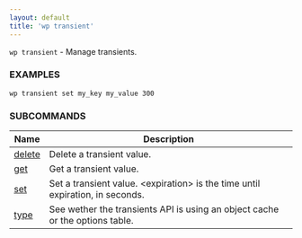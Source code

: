 ```yaml
---
layout: default
title: 'wp transient'
---
```


`wp transient` - Manage transients.

### EXAMPLES

    wp transient set my_key my_value 300

### SUBCOMMANDS

<table>
	<thead>
	<tr>
		<th>Name</th>
		<th>Description</th>
	</tr>
	</thead>
	<tbody>
		<tr>
			<td><a href="/commands/transient/delete">delete</a></td>
			<td>Delete a transient value.</td>
		</tr>
		<tr>
			<td><a href="/commands/transient/get">get</a></td>
			<td>Get a transient value.</td>
		</tr>
		<tr>
			<td><a href="/commands/transient/set">set</a></td>
			<td>Set a transient value. &lt;expiration&gt; is the time until expiration, in seconds.</td>
		</tr>
		<tr>
			<td><a href="/commands/transient/type">type</a></td>
			<td>See wether the transients API is using an object cache or the options table.</td>
		</tr>
	</tbody>
</table>
